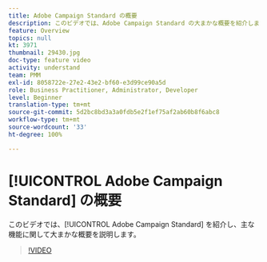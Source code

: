 ```yaml
---
title: Adobe Campaign Standard の概要
description: このビデオでは、Adobe Campaign Standard の大まかな概要を紹介します。
feature: Overview
topics: null
kt: 3971
thumbnail: 29430.jpg
doc-type: feature video
activity: understand
team: PMM
exl-id: 8058722e-27e2-43e2-bf60-e3d99ce90a5d
role: Business Practitioner, Administrator, Developer
level: Beginner
translation-type: tm+mt
source-git-commit: 5d2bc8bd3a3a0fdb5e2f1ef75af2ab60b8f6abc8
workflow-type: tm+mt
source-wordcount: '33'
ht-degree: 100%

---
```


# [!UICONTROL Adobe Campaign Standard] の概要

このビデオでは、[!UICONTROL Adobe Campaign Standard] を紹介し、主な機能に関して大まかな概要を説明します。

>[!VIDEO](https://video.tv.adobe.com/v/29430?quality=12)
